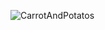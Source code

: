 ![CarrotAndPotatos](https://user-images.githubusercontent.com/81292141/133450930-94002cd5-3943-4c2d-a4d6-706820782fdd.png)